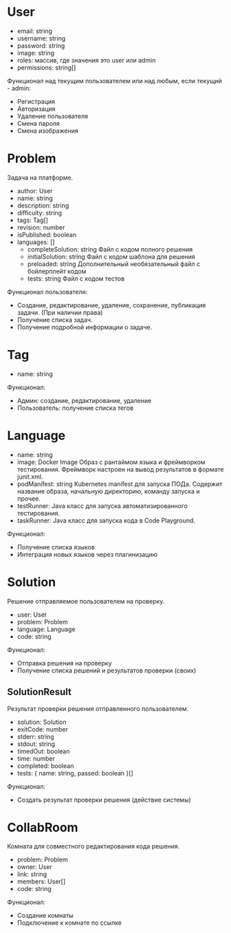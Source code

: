 # User

- email: string
- username: string
- password: string
- image: string
- roles: массив, где значения это user или admin
- permissions: string[]

Функционал над текущим пользователем или над любым, если текущий - admin:

- Регистрация
- Авторизация
- Удаление пользователя
- Смена пароля
- Смена изображения

# Problem

Задача на платформе. 

- author: User
- name: string
- description: string
- difficulty: string
- tags: Tag[]
- revision: number
- isPublished: boolean
- languages: []
    - completeSolution: string
      Файл с кодом полного решения
    - initialSolution: string
      Файл с кодом шаблона для решения
    - preloaded: string
      Дополнительный необязательный файл с бойлерплейт кодом
    - tests: string
      Файл с кодом тестов

Функционал пользователя:

- Создание, редактирование, удаление, сохранение, публикация задачи. (При наличии права)
- Получение списка задач.
- Получение подробной информации о задаче.

# Tag

- name: string

Функционал:

- Админ: создание, редактирование, удаление
- Пользователь: получение списка тегов

# Language

- name: string
- image: Docker Image
  Образ с рантаймом языка и фреймворком тестирования.
  Фреймворк настроен на вывод результатов в формате junit.xml.
- podManifest: string
  Kubernetes manifest для запуска ПОДа. Содержит название образа, начальную директорию, команду запуска и прочее.
- testRunner: Java класс для запуска автоматизированного тестирования.
- taskRunner: Java класс для запуска кода в Code Playground.

Функционал:

- Получение списка языков
- Интеграция новых языков через плагинизацию

# Solution

Решение отправляемое пользователем на проверку.

- user: User
- problem: Problem
- language: Language
- code: string

Функционал:

- Отправка решения на проверку
- Получение списка решений и результатов проверки (своих)

## SolutionResult

Результат проверки решения отправленного пользователем.

- solution: Solution
- exitCode: number
- stderr: string
- stdout: string
- timedOut: boolean
- time: number
- completed: boolean
- tests: { name: string, passed: boolean }[]

Функционал:

- Создать результат проверки решения (действие системы)

# CollabRoom

Комната для совместного редактирования кода решения.

- problem: Problem
- owner: User
- link: string
- members: User[]
- code: string

Функционал:

- Создание комнаты
- Подключение к комнате по ссылке
